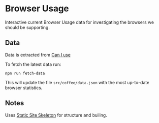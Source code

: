 # Browser Usage

Interactive current Browser Usage data for investigating the browsers we should be supporting.

## Data

Data is extracted from [Can I use](http://caniuse.com/usage-table)

To fetch the latest data run:
```shell
npm run fetch-data
```

This will update the file `src/coffee/data.json` with the most up-to-date browser statistics.

## Notes

Uses [Static Site Skeleton](https://github.com/davestevens/static-site-skeleton) for structure and builing.
